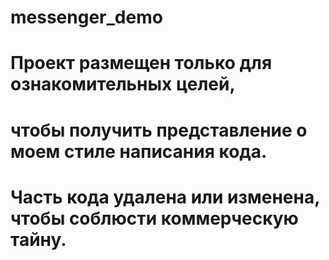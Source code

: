 # messenger_demo
# Проект размещен только для ознакомительных целей,
# чтобы получить представление о моем стиле написания кода.
# Часть кода удалена или изменена, чтобы соблюсти коммерческую тайну.